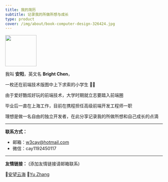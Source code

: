 ```yaml
---
title: 我的简历
subtitle: 记录我的所做所想与成长
type: product
cover: /img/about/book-computer-design-326424.jpg
---
```


<img src="https://tva1.sinaimg.cn/large/008i3skNgy1gynp755ah3j30n00n0t9g.jpg" width="100" />

我叫 **安阳**，英文名 **Bright Chen**，

一枚还在前端技术版图中上下求索的小学生‍ 👨‍💻

由于爱好酷炫好玩的前端技术，大学时期就立志要踏入前端圈

毕业后一直在上海工作，目前在携程担任高级前端开发工程师一职

理想是做一名自由的独立开发者，在此分享记录我的所做所想和自己成长的点滴

-------

**联系方式：**
- 邮箱：w3cay@hotmail.com
- 微信：cay1192450117

-------

**友情链接：** (添加友情链接请邮箱联系)

🔗[安望云海](http://w3cay.com/) 🔗[Yu Zhang](http://zy2071.com/#/) 